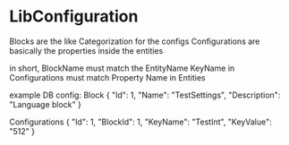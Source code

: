 # LibConfiguration

Blocks are the like Categorization for the configs
Configurations are basically the properties inside the entities

in short, BlockName must match the EntityName
KeyName in Configurations must match Property Name in Entities

example DB config:
Block
{
"Id": 1,
"Name": "TestSettings",
"Description": "Language block"
}

Configurations
{
"Id": 1,
"BlockId": 1,
"KeyName": "TestInt",
"KeyValue": "512"
}